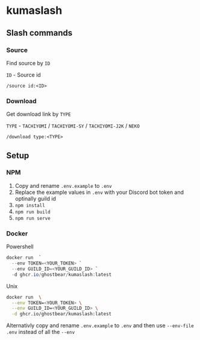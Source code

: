# kumaslash

## Slash commands

### Source
Find source by `ID`

`ID` - Source id

```
/source id:<ID>
```

### Download
Get download link by `TYPE`

`TYPE` - `TACHIYOMI` / `TACHIYOMI-SY` / `TACHIYOMI-J2K` / `NEKO`

```
/download type:<TYPE>
```

## Setup

### NPM
1. Copy and rename `.env.example` to `.env`
2. Replace the example values in `.env` with your Discord bot token and optinally guild id
3. `npm install`
4. `npm run build`
5. `npm run serve`

### Docker
Powershell
```powershell
docker run  `
  --env TOKEN=<YOUR_TOKEN> `
  --env GUILD_ID=<YOUR_GUILD_ID> `
  -d ghcr.io/ghostbear/kumaslash:latest
```

Unix
```bash
docker run  \
  --env TOKEN=<YOUR_TOKEN> \
  --env GUILD_ID=<YOUR_GUILD_ID> \
  -d ghcr.io/ghostbear/kumaslash:latest
```

Alternativly copy and rename `.env.example` to `.env` and then use `--env-file .env` instead of all the `--env`
